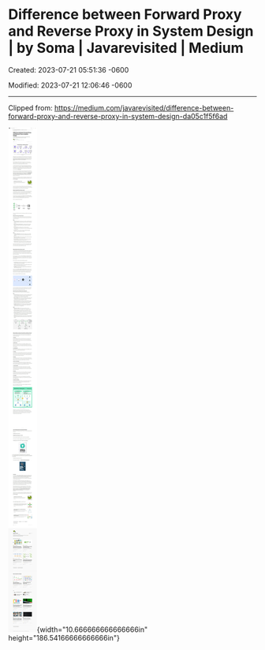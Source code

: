 # Difference between Forward Proxy and Reverse Proxy in System Design | by Soma | Javarevisited | Medium

Created: 2023-07-21 05:51:36 -0600

Modified: 2023-07-21 12:06:46 -0600

---

Clipped from: <https://medium.com/javarevisited/difference-between-forward-proxy-and-reverse-proxy-in-system-design-da05c1f5f6ad>

![](../../media/FrontEnd-Service-Proxy-Difference-between-Forward-Proxy-and-Reverse-Proxy-in-System-Design---by-Soma---Javarevisited---Medium-image1.jpg){width="10.666666666666666in" height="186.54166666666666in"}

